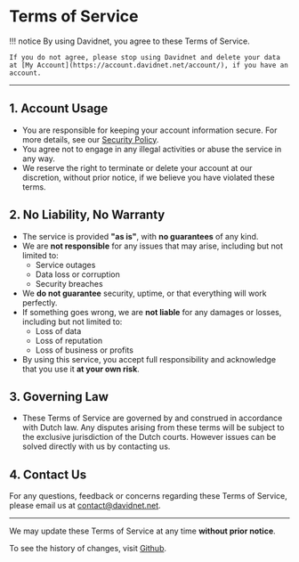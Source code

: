 # Terms of Service

!!! notice
    By using Davidnet, you agree to these Terms of Service.
    
    If you do not agree, please stop using Davidnet and delete your data at [My Account](https://account.davidnet.net/account/), if you have an account.

---

## 1. Account Usage
- You are responsible for keeping your account information secure. For more details, see our [Security Policy](https://docs.davidnet.net/legal/security).
- You agree not to engage in any illegal activities or abuse the service in any way.
- We reserve the right to terminate or delete your account at our discretion, without prior notice, if we believe you have violated these terms.

## 2. No Liability, No Warranty
- The service is provided **"as is"**, with **no guarantees** of any kind.
- We are **not responsible** for any issues that may arise, including but not limited to:
  - Service outages
  - Data loss or corruption
  - Security breaches
- We **do not guarantee** security, uptime, or that everything will work perfectly.
- If something goes wrong, we are **not liable** for any damages or losses, including but not limited to:
  - Loss of data
  - Loss of reputation
  - Loss of business or profits
- By using this service, you accept full responsibility and acknowledge that you use it **at your own risk**.

## 3. Governing Law
- These Terms of Service are governed by and construed in accordance with Dutch law. Any disputes arising from these terms will be subject to the exclusive jurisdiction of the Dutch courts.
However issues can be solved directly with us by contacting us.

## 4. Contact Us
For any questions, feedback or concerns regarding these Terms of Service, please email us at [contact@davidnet.net](mailto:contact@davidnet.net).

---

We may update these Terms of Service at any time **without prior notice**.

To see the history of changes, visit [Github](https://github.com/davidnet-net/docs.davidnet.net/commits/main/docs/legal/terms_of_service.md).
